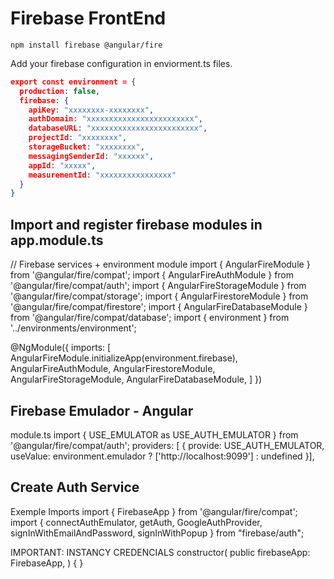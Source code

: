# Firebase FrontEnd

`npm install firebase @angular/fire`

Add your firebase configuration in enviorment.ts files.

```json
export const environment = {
  production: false,
  firebase: {
    apiKey: "xxxxxxxx-xxxxxxxx",
    authDomain: "xxxxxxxxxxxxxxxxxxxxxxxx",
    databaseURL: "xxxxxxxxxxxxxxxxxxxxxxxx",
    projectId: "xxxxxxxx",
    storageBucket: "xxxxxxxx",
    messagingSenderId: "xxxxxx",
    appId: "xxxxx",
    measurementId: "xxxxxxxxxxxxxxxx"
  }
}
```

## Import and register firebase modules in app.module.ts

// Firebase services + environment module
import { AngularFireModule } from '@angular/fire/compat';
import { AngularFireAuthModule } from '@angular/fire/compat/auth';
import { AngularFireStorageModule } from '@angular/fire/compat/storage';
import { AngularFirestoreModule } from '@angular/fire/compat/firestore';
import { AngularFireDatabaseModule } from '@angular/fire/compat/database';
import { environment } from '../environments/environment';

@NgModule({
  imports: [
    AngularFireModule.initializeApp(environment.firebase),
    AngularFireAuthModule,
    AngularFirestoreModule,
    AngularFireStorageModule,
    AngularFireDatabaseModule,
  ]
})

## Firebase Emulador - Angular

module.ts
import { USE_EMULATOR as USE_AUTH_EMULATOR } from '@angular/fire/compat/auth';
providers: [ { provide: USE_AUTH_EMULATOR, useValue: environment.emulador ? ['http://localhost:9099'] : undefined }],

## Create Auth Service

Exemple Imports
import { FirebaseApp } from '@angular/fire/compat';
import { connectAuthEmulator, getAuth, GoogleAuthProvider, signInWithEmailAndPassword, signInWithPopup } from "firebase/auth";

IMPORTANT: INSTANCY CREDENCIALS
 constructor(
    public firebaseApp: FirebaseApp,
  ) { }
